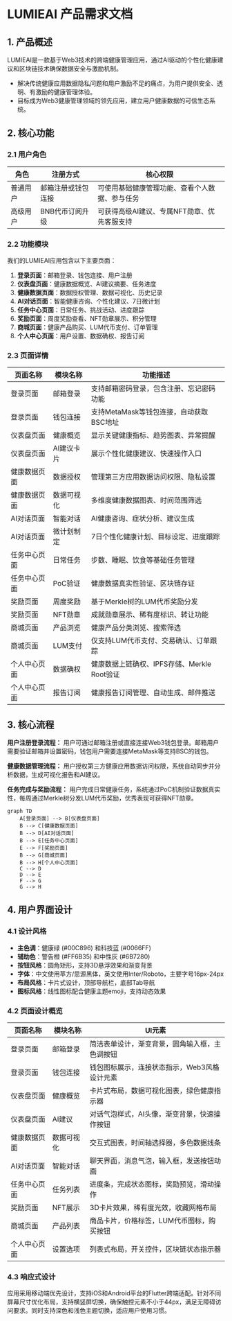 # LUMIEAI 产品需求文档

## 1. 产品概述
LUMIEAI是一款基于Web3技术的跨端健康管理应用，通过AI驱动的个性化健康建议和区块链技术确保数据安全与激励机制。
- 解决传统健康应用数据隐私问题和用户激励不足的痛点，为用户提供安全、透明、有激励的健康管理体验。
- 目标成为Web3健康管理领域的领先应用，建立用户健康数据的可信生态系统。

## 2. 核心功能

### 2.1 用户角色
| 角色 | 注册方式 | 核心权限 |
|------|----------|----------|
| 普通用户 | 邮箱注册或钱包连接 | 可使用基础健康管理功能、查看个人数据、参与任务 |
| 高级用户 | BNB代币订阅升级 | 可获得高级AI建议、专属NFT勋章、优先客服支持 |

### 2.2 功能模块
我们的LUMIEAI应用包含以下主要页面：
1. **登录页面**：邮箱登录、钱包连接、用户注册
2. **仪表盘页面**：健康数据概览、AI建议摘要、任务进度
3. **健康数据页面**：数据授权管理、数据可视化、历史记录
4. **AI对话页面**：智能健康咨询、个性化建议、7日微计划
5. **任务中心页面**：日常任务、挑战活动、进度跟踪
6. **奖励页面**：周度奖励查看、NFT勋章展示、积分管理
7. **商城页面**：健康产品购买、LUM代币支付、订单管理
8. **个人中心页面**：用户设置、数据确权、报告订阅

### 2.3 页面详情
| 页面名称 | 模块名称 | 功能描述 |
|----------|----------|----------|
| 登录页面 | 邮箱登录 | 支持邮箱密码登录，包含注册、忘记密码功能 |
| 登录页面 | 钱包连接 | 支持MetaMask等钱包连接，自动获取BSC地址 |
| 仪表盘页面 | 健康概览 | 显示关键健康指标、趋势图表、异常提醒 |
| 仪表盘页面 | AI建议卡片 | 展示个性化健康建议、快速操作入口 |
| 健康数据页面 | 数据授权 | 管理第三方应用数据访问权限、隐私设置 |
| 健康数据页面 | 数据可视化 | 多维度健康数据图表、时间范围筛选 |
| AI对话页面 | 智能对话 | AI健康咨询、症状分析、建议生成 |
| AI对话页面 | 微计划制定 | 7日个性化健康计划、目标设定、进度跟踪 |
| 任务中心页面 | 日常任务 | 步数、睡眠、饮食等基础任务管理 |
| 任务中心页面 | PoC验证 | 健康数据真实性验证、区块链存证 |
| 奖励页面 | 周度奖励 | 基于Merkle树的LUM代币奖励分发 |
| 奖励页面 | NFT勋章 | 成就勋章展示、稀有度标识、转让功能 |
| 商城页面 | 产品浏览 | 健康产品分类浏览、搜索筛选 |
| 商城页面 | LUM支付 | 仅支持LUM代币支付、交易确认、订单跟踪 |
| 个人中心页面 | 数据确权 | 健康数据上链确权、IPFS存储、Merkle Root验证 |
| 个人中心页面 | 报告订阅 | 健康报告订阅管理、自动生成、邮件推送 |

## 3. 核心流程

**用户注册登录流程：**
用户可通过邮箱注册或直接连接Web3钱包登录。邮箱用户需要验证邮箱并设置密码，钱包用户需要连接MetaMask等支持BSC的钱包。

**健康数据管理流程：**
用户授权第三方健康应用数据访问权限，系统自动同步并分析数据，生成可视化报告和AI建议。

**任务完成与奖励流程：**
用户完成日常健康任务，系统通过PoC机制验证数据真实性，每周通过Merkle树分发LUM代币奖励，优秀表现可获得NFT勋章。

```mermaid
graph TD
    A[登录页面] --> B[仪表盘页面]
    B --> C[健康数据页面]
    B --> D[AI对话页面]
    B --> E[任务中心页面]
    E --> F[奖励页面]
    B --> G[商城页面]
    B --> H[个人中心页面]
    C --> D
    D --> E
    F --> G
    G --> H
```

## 4. 用户界面设计

### 4.1 设计风格
- **主色调**：健康绿 (#00C896) 和科技蓝 (#0066FF)
- **辅助色**：警告橙 (#FF6B35) 和中性灰 (#6B7280)
- **按钮风格**：圆角矩形，支持3D悬浮效果和渐变背景
- **字体**：中文使用苹方/思源黑体，英文使用Inter/Roboto，主要字号16px-24px
- **布局风格**：卡片式设计，顶部导航栏，底部Tab导航
- **图标风格**：线性图标配合健康主题emoji，支持动态效果

### 4.2 页面设计概览
| 页面名称 | 模块名称 | UI元素 |
|----------|----------|--------|
| 登录页面 | 邮箱登录 | 简洁表单设计，渐变背景，圆角输入框，主色调按钮 |
| 登录页面 | 钱包连接 | 钱包图标展示，连接状态指示，Web3风格设计元素 |
| 仪表盘页面 | 健康概览 | 卡片式布局，数据可视化图表，绿色健康指示器 |
| 仪表盘页面 | AI建议 | 对话气泡样式，AI头像，渐变背景，快速操作按钮 |
| 健康数据页面 | 数据可视化 | 交互式图表，时间轴选择器，多色数据线条 |
| AI对话页面 | 智能对话 | 聊天界面，消息气泡，输入框，发送按钮动画 |
| 任务中心页面 | 任务列表 | 进度条，完成状态图标，奖励预览，滑动操作 |
| 奖励页面 | NFT展示 | 3D卡片效果，稀有度光效，收藏网格布局 |
| 商城页面 | 产品列表 | 商品卡片，价格标签，LUM代币图标，购买按钮 |
| 个人中心页面 | 设置选项 | 列表式布局，开关控件，区块链状态指示器 |

### 4.3 响应式设计
应用采用移动端优先设计，支持iOS和Android平台的Flutter跨端适配。针对不同屏幕尺寸优化布局，支持横竖屏切换，确保触控元素不小于44px，满足无障碍访问要求。同时支持深色和浅色主题切换，适应用户使用习惯。